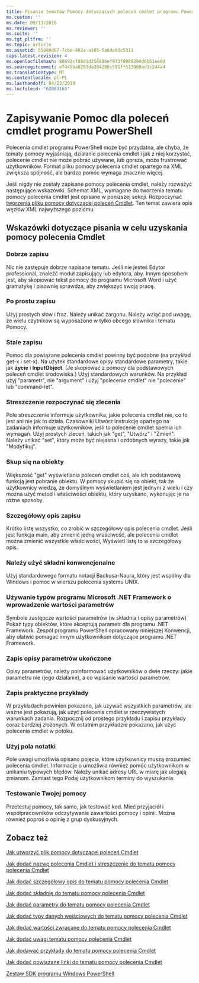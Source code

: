 ```yaml
---
title: Pisanie tematów Pomocy dotyczących poleceń cmdlet programu PowerShell | Dokumentacja firmy Microsoft
ms.custom: ''
ms.date: 09/13/2016
ms.reviewer: ''
ms.suite: ''
ms.tgt_pltfrm: ''
ms.topic: article
ms.assetid: 55908d67-7cbe-482a-a105-5a6da93c5311
caps.latest.revision: 4
ms.openlocfilehash: 8d692cf88d1d356886ef973f0989294d6b51ee6d
ms.sourcegitcommit: e7445ba8203da304286c591ff513900ad1c244a4
ms.translationtype: MT
ms.contentlocale: pl-PL
ms.lasthandoff: 04/23/2019
ms.locfileid: "62083165"
---
```

# <a name="writing-help-for-powershell-cmdlets"></a>Zapisywanie Pomoc dla poleceń cmdlet programu PowerShell

Polecenia cmdlet programu PowerShell może być przydatna, ale chyba, że tematy pomocy wyjaśniają, działanie polecenia cmdlet i jak z niej korzystać, polecenie cmdlet nie może pobrać używane, lub gorsza, może frustrować użytkowników.
Format pliku pomocy polecenia cmdlet opartego na XML zwiększa spójność, ale bardzo pomóc wymaga znacznie więcej.

Jeśli nigdy nie zostały zapisane pomocy polecenia cmdlet, należy rozważyć następujące wskazówki.
Schemat XML, wymagane do tworzenia tematu pomocy polecenia cmdlet jest opisane w poniższej sekcji.
Rozpoczynać [tworzenia pliku pomocy dotyczącej poleceń Cmdlet](./how-to-create-the-cmdlet-help-file.md).
Ten temat zawiera opis węzłów XML najwyższego poziomu.

## <a name="writing-guidelines-for-cmdlet-help"></a>Wskazówki dotyczące pisania w celu uzyskania pomocy polecenia Cmdlet

### <a name="write-well"></a>Dobrze zapisu
Nic nie zastępuje dobrze napisane tematu.
Jeśli nie jesteś Edytor professional, znaleźć moduł zapisujący lub edytora, aby.
Innym sposobem jest, aby skopiować tekst pomocy do programu Microsoft Word i użyć gramatykę i pisownię sprawdza, aby zwiększyć swoją pracę.

### <a name="write-simply"></a>Po prostu zapisu
Użyj prostych słów i fraz.
Należy unikać żargonu.
Należy wziąć pod uwagę, że wielu czytników są wyposażone w tylko obcego słownika i tematu Pomocy.

### <a name="write-consistently"></a>Stale zapisu
Pomoc dla powiązane polecenia cmdlet powinny być podobne (na przykład get-x i set-x).
Na użytek standardowe opisy standardowe parametry, takie jak **życie** i **InputObject**.
(Je skopiować z pomocy dla podstawowych poleceń cmdlet środowiska.) Użyj standardowych warunków.
Na przykład użyj "parametr", nie "argument" i użyj "polecenie cmdlet" nie "polecenie" lub "command-let".

### <a name="start-the-synopsis-with-a-verb"></a>Streszczenie rozpoczynać się zlecenia
Pole streszczenie informuje użytkownika, jakie polecenia cmdlet nie, co to jest ani nie jak to działa.
Czasowniki Utwórz instrukcję opartego na zadaniach informuje użytkowników, jeśli to polecenie cmdlet spełnia ich wymagań.
Użyj prostych zleceń, takich jak "get", "Utwórz" i "Zmień".
Należy unikać "set", który może być niejasna i ozdobnych wyrazy, takie jak "Modyfikuj".

### <a name="focus-on-objects"></a>Skup się na obiekty
Większość "get" wyświetlania poleceń cmdlet coś, ale ich podstawową funkcją jest pobranie obiektu.
W pomocy skupić się na obiekt, tak że użytkownicy wiedzą, że domyślnym wyświetlaniem jest jednym z wielu i czy można użyć metod i właściwości obiektu, który uzyskano, wykonując je na różne sposoby.

### <a name="write-detailed-descriptions"></a>Szczegółowy opis zapisu
Krótko listę wszystko, co zrobić w szczegółowy opis polecenia cmdlet.
Jeśli jest funkcja main, aby zmienić jedną właściwość, ale polecenia cmdlet można zmienić wszystkie właściwości, Wyświetl listę to w szczegółowy opis.

### <a name="use-conventional-syntax"></a>Należy użyć składni konwencjonalne
Użyj standardowego formatu notacji Backusa-Naura, który jest wspólny dla Windows i pomoc w wierszu polecenia systemu UNIX.

### <a name="use-microsoft-net-framework-types-for-parameter-values"></a>Używanie typów programu Microsoft .NET Framework o wprowadzenie wartości parametrów
Symbole zastępcze wartości parametrów (w składnia i opisy parametrów) Pokaż typy obiektów, które akceptują parametr dla programu .NET Framework.
Zespół programu PowerShell opracowany niniejszej Konwencji, aby ułatwić pomagać innym użytkownikom dotyczące programu .NET Framework.

### <a name="write-complete-parameter-descriptions"></a>Zapis opisy parametrów ukończone
Opisy parametrów, należy poinformować użytkowników o dwie rzeczy: jakie parametru nie (jego działanie), a co wpisanie wartości parametrów.

### <a name="write-practical-examples"></a>Zapis praktyczne przykłady
W przykładach powinien pokazano, jak używać wszystkich parametrów, ale ważne jest pokazują, jak użyć polecenia cmdlet w rzeczywistych warunkach zadania.
Rozpocznij od prostego przykładu i zapisu przykłady coraz bardziej złożonych.
W ostatnim przykładzie pokazano, jak użyć polecenia cmdlet w potoku.

### <a name="use-the-notes-field"></a>Użyj pola notatki
Pole uwagi umożliwia opisano pojęcia, które użytkownicy muszą zrozumieć polecenia cmdlet.
Informacje o umożliwia również pomóc użytkownikom w unikaniu typowych błędów.
Należy unikać adresy URL w miarę jak ulegają zmianom.
Zamiast tego Podaj użytkownikom terminy do wyszukania.

### <a name="test-your-help"></a>Testowanie Twojej pomocy
Przetestuj pomocy, tak samo, jak testować kod.
Mieć przyjaciół i współpracowników odczytywanie zawartości pomocy i opinii.
Można również poproś o opinię z grup dyskusyjnych.

## <a name="see-also"></a>Zobacz też

 [Jak utworzyć plik pomocy dotyczącej poleceń Cmdlet](./how-to-create-the-cmdlet-help-file.md)

 [Jak dodać nazwę polecenia Cmdlet i streszczenie do tematu pomocy polecenia Cmdlet](./how-to-add-the-cmdlet-name-and-synopsis-to-a-cmdlet-help-topic.md)

 [Jak dodać szczegółowy opis do tematu pomocy polecenia Cmdlet](./how-to-add-a-cmdlet-description.md)

 [Jak dodać składnię do tematu pomocy polecenia Cmdlet](./how-to-add-syntax-to-a-cmdlet-help-topic.md)

 [Jak dodać parametry do tematu pomocy polecenia Cmdlet](./how-to-add-parameter-information.md)

 [Jak dodać typy danych wejściowych do tematu pomocy polecenia Cmdlet](./how-to-add-input-types-to-a-cmdlet-help-topic.md)

 [Jak dodać wartości zwracane do tematu pomocy polecenia Cmdlet](./how-to-add-return-values-to-a-cmdlet-help-topic.md)

 [Jak dodać uwagi tematu pomocy polecenia Cmdlet](./how-to-add-notes-to-a-cmdlet-help-topic.md)

 [Jak dodawać przykłady do tematu pomocy polecenia Cmdlet](./how-to-add-examples-to-a-cmdlet-help-topic.md)

 [Jak dodać powiązane linki do tematu pomocy polecenia Cmdlet](./how-to-add-related-links-to-a-cmdlet-help-topic.md)

 [Zestaw SDK programu Windows PowerShell](../windows-powershell-reference.md)